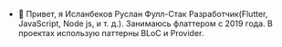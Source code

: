 - 👋 Привет, я Исланбеков Руслан Фулл-Стак Разработчик(Flutter, JavaScript, Node js, и т. д.).
Занимаюсь флаттером с 2019 года. В проектах использую паттерны BLoC и Provider.

